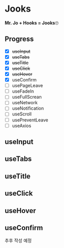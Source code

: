 # Jooks
**Mr. Jo + Hooks = Jooks**🙄

## Progress
- [x] ~~useInput~~
- [x] ~~useTabs~~
- [x] ~~useTitle~~
- [x] ~~useClick~~
- [x] ~~useHover~~
- [x] useConfirm
- [ ] usePageLeave
- [ ] useFadeIn
- [ ] useFullScrean
- [ ] useNetwork
- [ ] useNotification
- [ ] useScroll
- [ ] usePreventLeave
- [ ] useAxios

## useInput

## useTabs

## useTitle

## useClick

## useHover

## useConfirm
추후 작성 예정